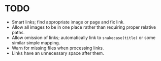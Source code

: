 # TODO

* Smart links; find appropriate image or page and fix link.
* Allow all images to be in one place rather than requiring proper relative
    paths.
* Allow omission of links; automatically link to `snakecase(title)` or some
    similar simple mapping.
* Warn for missing files when processing links.
* Links have an unnecessary space after them.
